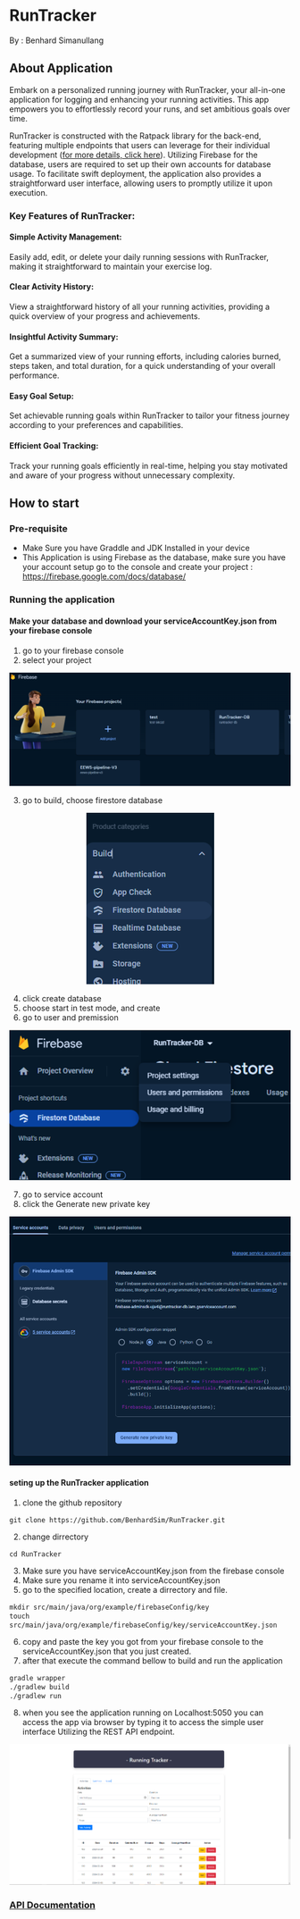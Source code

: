 
# RunTracker
By : Benhard Simanullang

## About Application
Embark on a personalized running journey with RunTracker, your all-in-one application for logging and enhancing your running activities. This app empowers you to effortlessly record your runs, and set ambitious goals over time.

RunTracker is constructed with the Ratpack library for the back-end, featuring multiple endpoints that users can leverage for their individual development ([for more details, click here](#api-documentation)). Utilizing Firebase for the database, users are required to set up their own accounts for database usage. To facilitate swift deployment, the application also provides a straightforward user interface, allowing users to promptly utilize it upon execution.

### Key Features of RunTracker:

#### Simple Activity Management:
Easily add, edit, or delete your daily running sessions with RunTracker, making it straightforward to maintain your exercise log.

#### Clear Activity History:
View a straightforward history of all your running activities, providing a quick overview of your progress and achievements.

#### Insightful Activity Summary:
Get a summarized view of your running efforts, including calories burned, steps taken, and total duration, for a quick understanding of your overall performance.

#### Easy Goal Setup:
Set achievable running goals within RunTracker to tailor your fitness journey according to your preferences and capabilities.

#### Efficient Goal Tracking:
Track your running goals efficiently in real-time, helping you stay motivated and aware of your progress without unnecessary complexity.



## How to start
### Pre-requisite
- Make Sure you have Graddle and JDK Installed in your device
- This Application is using Firebase as the database, make sure you have your account setup
  go to the console and create your project : https://firebase.google.com/docs/database/
### Running the application
#### Make your database and download your serviceAccountKey.json from your firebase console
1. go to your firebase console
2. select your project

<p align="center">
   <img src="img/img_1.png" alt="img_1.png">
</p>

3. go to build, choose firestore database

<p align="center">
  <img src="img/img_2.png" alt="img_2.png">
</p>

4. click create database
5. choose start in test mode, and create
6. go to user and premission

<p align="center">
  <img src="img/img_3.png" alt="img_3.png">
</p>

7. go to service account
8. click the Generate new private key

<p align="center">
  <img src="img/img_4.png" alt="img/img_4.png">
</p>

#### seting up the RunTracker application
1. clone the github repository

```
git clone https://github.com/BenhardSim/RunTracker.git
```
2. change dirrectory
```
cd RunTracker
```  
3. Make sure you have serviceAccountKey.json from the firebase console
4. Make sure you rename it into serviceAccountKey.json
5. go to the specified location, create a dirrectory and file.
```
mkdir src/main/java/org/example/firebaseConfig/key
touch src/main/java/org/example/firebaseConfig/key/serviceAccountKey.json
```
6. copy and paste the key you got from your firebase console to the serviceAccountKey.json that you just created.
7. after that execute the command bellow to build and run the application
```
gradle wrapper
./gradlew build
./gradlew run
```
8. when you see the application running on Localhost:5050 you can access the app via browser by typing it to access the simple user interface Utilizing the REST API endpoint.

<p align="center">
  <img src="img/img.png" alt="img.png">
</p>

### [API Documentation](#api-documentation)


    






